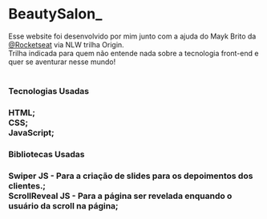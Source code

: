# BeautySalon_

Esse website foi desenvolvido por mim junto com a ajuda do Mayk Brito da <a href="https://rocketseat.com.br">@Rocketseat</a> via NLW trilha Origin.
<br>
Trilha indicada para quem não entende nada sobre a tecnologia front-end e quer se aventurar nesse mundo!
<br><br>

<h3>Tecnologias Usadas<h3>
HTML;<br>
CSS;<br>
JavaScript;<br>

<h3>Bibliotecas Usadas<h3>
Swiper JS - Para a criação de slides para os depoimentos dos clientes.; <br>
ScrollReveal JS - Para a página ser revelada enquando o usuário da scroll na página; <br>
